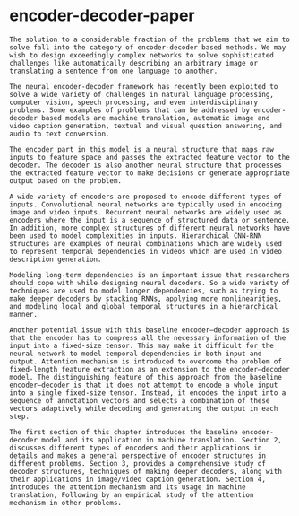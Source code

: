 # encoder-decoder-paper
	The solution to a considerable fraction of the problems that we aim to solve fall into the category of encoder-decoder based methods. We may wish to design exceedingly complex networks to solve sophisticated challenges like automatically describing an arbitrary image or translating a sentence from one language to another. 
	
	The neural encoder-decoder framework has recently been exploited to solve a wide variety of challenges in natural language processing, computer vision, speech processing, and even interdisciplinary problems. Some examples of problems that can be addressed by encoder-decoder based models are machine translation, automatic image and video caption generation, textual and visual question answering, and audio to text conversion.
	
	The encoder part in this model is a neural structure that maps raw inputs to feature space and passes the extracted feature vector to the decoder. The decoder is also another neural structure that processes the extracted feature vector to make decisions or generate appropriate output based on the problem.
	
	A wide variety of encoders are proposed to encode different types of inputs. Convolutional neural networks are typically used in encoding image and video inputs. Recurrent neural networks are widely used as encoders where the input is a sequence of structured data or sentence. In addition, more complex structures of different neural networks have been used to model complexities in inputs. Hierarchical CNN-RNN structures are examples of neural combinations which are widely used to represent temporal dependencies in videos which are used in video description generation.
	
	Modeling long-term dependencies is an important issue that researchers should cope with while designing neural decoders. So a wide variety of techniques are used to model longer dependencies, such as trying to make deeper decoders by stacking RNNs, applying more nonlinearities, and modeling local and global temporal structures in a hierarchical manner.
	
	Another potential issue with this baseline encoder–decoder approach is that the encoder has to compress all the necessary information of the input into a fixed-size tensor. This may make it difficult for the neural network to model temporal dependencies in both input and output. Attention mechanism is introduced to overcome the problem of fixed-length feature extraction as an extension to the encoder–decoder model. The distinguishing feature of this approach from the baseline encoder–decoder is that it does not attempt to encode a whole input into a single fixed-size tensor. Instead, it encodes the input into a sequence of annotation vectors and selects a combination of these vectors adaptively while decoding and generating the output in each step.
	
	The first section of this chapter introduces the baseline encoder-decoder model and its application in machine translation. Section 2, discusses different types of encoders and their applications in details and makes a general perspective of encoder structures in different problems. Section 3, provides a comprehensive study of decoder structures, techniques of making deeper decoders, along with their applications in image/video caption generation. Section 4, introduces the attention mechanism and its usage in machine translation, Following by an empirical study of the attention mechanism in other problems.
